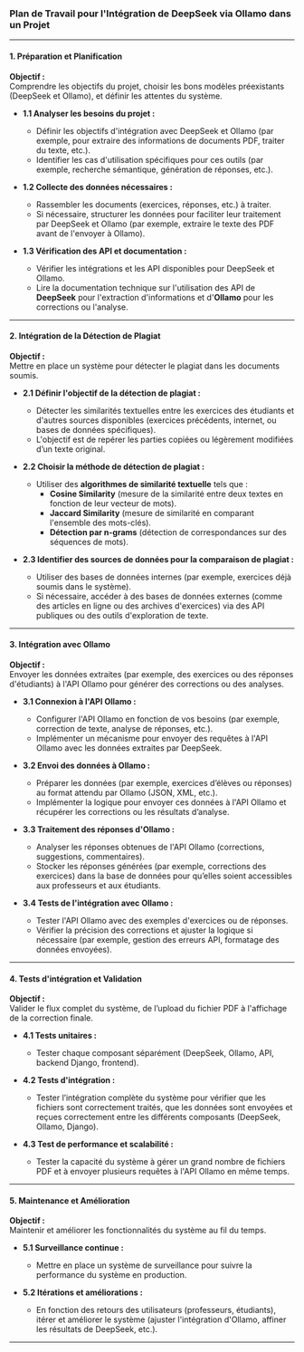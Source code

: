 ### **Plan de Travail pour l'Intégration de DeepSeek via Ollamo dans un Projet**

---

#### **1. Préparation et Planification**

**Objectif :**  
Comprendre les objectifs du projet, choisir les bons modèles préexistants (DeepSeek et Ollamo), et définir les attentes du système.

- **1.1 Analyser les besoins du projet :**
  - Définir les objectifs d'intégration avec DeepSeek et Ollamo (par exemple, pour extraire des informations de documents PDF, traiter du texte, etc.).
  - Identifier les cas d'utilisation spécifiques pour ces outils (par exemple, recherche sémantique, génération de réponses, etc.).

- **1.2 Collecte des données nécessaires :**
  - Rassembler les documents (exercices, réponses, etc.) à traiter.
  - Si nécessaire, structurer les données pour faciliter leur traitement par DeepSeek et Ollamo (par exemple, extraire le texte des PDF avant de l'envoyer à Ollamo).

- **1.3 Vérification des API et documentation :**
  - Vérifier les intégrations et les API disponibles pour DeepSeek et Ollamo.
  - Lire la documentation technique sur l'utilisation des API de **DeepSeek** pour l'extraction d'informations et d'**Ollamo** pour les corrections ou l'analyse.

---

#### **2. Intégration de la Détection de Plagiat**

**Objectif :**  
Mettre en place un système pour détecter le plagiat dans les documents soumis.

- **2.1 Définir l'objectif de la détection de plagiat :**
  - Détecter les similarités textuelles entre les exercices des étudiants et d'autres sources disponibles (exercices précédents, internet, ou bases de données spécifiques).
  - L'objectif est de repérer les parties copiées ou légèrement modifiées d’un texte original.

- **2.2 Choisir la méthode de détection de plagiat :**
  - Utiliser des **algorithmes de similarité textuelle** tels que :
    - **Cosine Similarity** (mesure de la similarité entre deux textes en fonction de leur vecteur de mots).
    - **Jaccard Similarity** (mesure de similarité en comparant l'ensemble des mots-clés).
    - **Détection par n-grams** (détection de correspondances sur des séquences de mots).

- **2.3 Identifier des sources de données pour la comparaison de plagiat :**
  - Utiliser des bases de données internes (par exemple, exercices déjà soumis dans le système).
  - Si nécessaire, accéder à des bases de données externes (comme des articles en ligne ou des archives d'exercices) via des API publiques ou des outils d'exploration de texte.

---

#### **3. Intégration avec Ollamo**

**Objectif :**  
Envoyer les données extraites (par exemple, des exercices ou des réponses d'étudiants) à l'API Ollamo pour générer des corrections ou des analyses.

- **3.1 Connexion à l'API Ollamo :**
  - Configurer l'API Ollamo en fonction de vos besoins (par exemple, correction de texte, analyse de réponses, etc.).
  - Implémenter un mécanisme pour envoyer des requêtes à l'API Ollamo avec les données extraites par DeepSeek.

- **3.2 Envoi des données à Ollamo :**
  - Préparer les données (par exemple, exercices d’élèves ou réponses) au format attendu par Ollamo (JSON, XML, etc.).
  - Implémenter la logique pour envoyer ces données à l'API Ollamo et récupérer les corrections ou les résultats d’analyse.

- **3.3 Traitement des réponses d'Ollamo :**
  - Analyser les réponses obtenues de l'API Ollamo (corrections, suggestions, commentaires).
  - Stocker les réponses générées (par exemple, corrections des exercices) dans la base de données pour qu’elles soient accessibles aux professeurs et aux étudiants.

- **3.4 Tests de l'intégration avec Ollamo :**
  - Tester l'API Ollamo avec des exemples d'exercices ou de réponses.
  - Vérifier la précision des corrections et ajuster la logique si nécessaire (par exemple, gestion des erreurs API, formatage des données envoyées).

---

#### **4. Tests d'intégration et Validation**

**Objectif :**  
Valider le flux complet du système, de l’upload du fichier PDF à l'affichage de la correction finale.

- **4.1 Tests unitaires :**
  - Tester chaque composant séparément (DeepSeek, Ollamo, API, backend Django, frontend).

- **4.2 Tests d'intégration :**
  - Tester l’intégration complète du système pour vérifier que les fichiers sont correctement traités, que les données sont envoyées et reçues correctement entre les différents composants (DeepSeek, Ollamo, Django).

- **4.3 Test de performance et scalabilité :**
  - Tester la capacité du système à gérer un grand nombre de fichiers PDF et à envoyer plusieurs requêtes à l'API Ollamo en même temps.

---

#### **5. Maintenance et Amélioration**

**Objectif :**  
Maintenir et améliorer les fonctionnalités du système au fil du temps.

- **5.1 Surveillance continue :**
  - Mettre en place un système de surveillance pour suivre la performance du système en production.

- **5.2 Itérations et améliorations :**
  - En fonction des retours des utilisateurs (professeurs, étudiants), itérer et améliorer le système (ajuster l'intégration d'Ollamo, affiner les résultats de DeepSeek, etc.).
---
